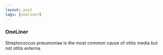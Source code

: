 ```yaml
---
layout: post
tags: [oneliner]
---
```



### OneLiner

Streptococcus pneumoniae is the most common cause of otitis media but not otitis externa.

